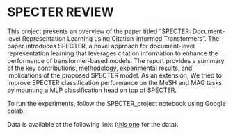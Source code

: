 
# SPECTER REVIEW
This project presents an overview of the paper
titled ”SPECTER: Document-level Representation Learning using
Citation-informed Transformers”. The paper introduces
SPECTER, a novel approach for document-level representation
learning that leverages citation information to enhance the
performance of transformer-based models. The report provides
a summary of the key contributions, methodology, experimental
results, and implications of the proposed SPECTER model.
As an extension, We tried to improve SPECTER classification
performance on the MeSH and MAG tasks by mounting a MLP
classification head on top of SPECTER.

To run the experiments, follow the SPECTER_project notebook using Google colab.


Data is available at the following link:  ([this one](https://drive.google.com/drive/folders/1Tlh55ElWXjtDc5Dsgm8qLhh9BEtEn4sw?usp=share_link) for the data).
